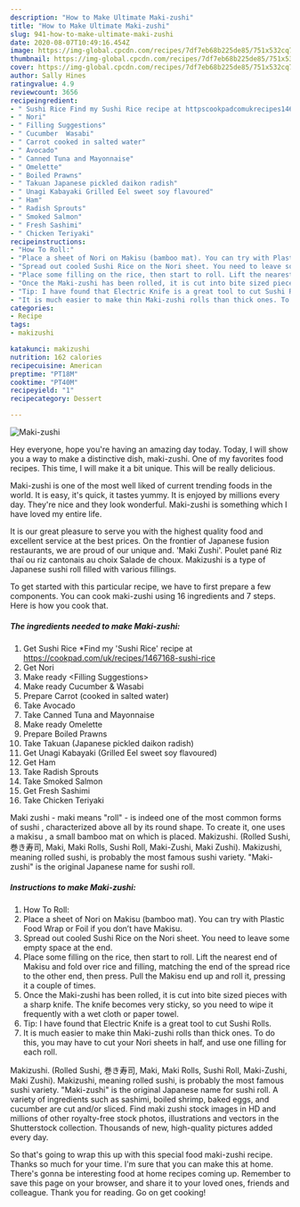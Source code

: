 ```yaml
---
description: "How to Make Ultimate Maki-zushi"
title: "How to Make Ultimate Maki-zushi"
slug: 941-how-to-make-ultimate-maki-zushi
date: 2020-08-07T10:49:16.454Z
image: https://img-global.cpcdn.com/recipes/7df7eb68b225de85/751x532cq70/maki-zushi-recipe-main-photo.jpg
thumbnail: https://img-global.cpcdn.com/recipes/7df7eb68b225de85/751x532cq70/maki-zushi-recipe-main-photo.jpg
cover: https://img-global.cpcdn.com/recipes/7df7eb68b225de85/751x532cq70/maki-zushi-recipe-main-photo.jpg
author: Sally Hines
ratingvalue: 4.9
reviewcount: 3656
recipeingredient:
- " Sushi Rice Find my Sushi Rice recipe at httpscookpadcomukrecipes1467168sushirice"
- " Nori"
- " Filling Suggestions"
- " Cucumber  Wasabi"
- " Carrot cooked in salted water"
- " Avocado"
- " Canned Tuna and Mayonnaise"
- " Omelette"
- " Boiled Prawns"
- " Takuan Japanese pickled daikon radish"
- " Unagi Kabayaki Grilled Eel sweet soy flavoured"
- " Ham"
- " Radish Sprouts"
- " Smoked Salmon"
- " Fresh Sashimi"
- " Chicken Teriyaki"
recipeinstructions:
- "How To Roll:"
- "Place a sheet of Nori on Makisu (bamboo mat). You can try with Plastic Food Wrap or Foil if you don’t have Makisu."
- "Spread out cooled Sushi Rice on the Nori sheet. You need to leave some empty space at the end."
- "Place some filling on the rice, then start to roll. Lift the nearest end of Makisu and fold over rice and filling, matching the end of the spread rice to the other end, then press. Pull the Makisu end up and roll it, pressing it a couple of times."
- "Once the Maki-zushi has been rolled, it is cut into bite sized pieces with a sharp knife. The knife becomes very sticky, so you need to wipe it frequently with a wet cloth or paper towel."
- "Tip: I have found that Electric Knife is a great tool to cut Sushi Rolls."
- "It is much easier to make thin Maki-zushi rolls than thick ones. To do this, you may have to cut your Nori sheets in half, and use one filling for each roll."
categories:
- Recipe
tags:
- makizushi

katakunci: makizushi 
nutrition: 162 calories
recipecuisine: American
preptime: "PT18M"
cooktime: "PT40M"
recipeyield: "1"
recipecategory: Dessert

---
```



![Maki-zushi](https://img-global.cpcdn.com/recipes/7df7eb68b225de85/751x532cq70/maki-zushi-recipe-main-photo.jpg)

Hey everyone, hope you're having an amazing day today. Today, I will show you a way to make a distinctive dish, maki-zushi. One of my favorites food recipes. This time, I will make it a bit unique. This will be really delicious.

Maki-zushi is one of the most well liked of current trending foods in the world. It is easy, it's quick, it tastes yummy. It is enjoyed by millions every day. They're nice and they look wonderful. Maki-zushi is something which I have loved my entire life.

It is our great pleasure to serve you with the highest quality food and excellent service at the best prices. On the frontier of Japanese fusion restaurants, we are proud of our unique and. &#39;Maki Zushi&#39;. Poulet pané Riz thaï ou riz cantonais au choix Salade de choux. Makizushi is a type of Japanese sushi roll filled with various fillings.


To get started with this particular recipe, we have to first prepare a few components. You can cook maki-zushi using 16 ingredients and 7 steps. Here is how you cook that.

<!--inarticleads1-->

##### The ingredients needed to make Maki-zushi:

1. Get  Sushi Rice *Find my &#39;Sushi Rice&#39; recipe at https://cookpad.com/uk/recipes/1467168-sushi-rice
1. Get  Nori
1. Make ready  &lt;Filling Suggestions&gt;
1. Make ready  Cucumber &amp; Wasabi
1. Prepare  Carrot (cooked in salted water)
1. Take  Avocado
1. Take  Canned Tuna and Mayonnaise
1. Make ready  Omelette
1. Prepare  Boiled Prawns
1. Take  Takuan (Japanese pickled daikon radish)
1. Get  Unagi Kabayaki (Grilled Eel sweet soy flavoured)
1. Get  Ham
1. Take  Radish Sprouts
1. Take  Smoked Salmon
1. Get  Fresh Sashimi
1. Take  Chicken Teriyaki


Maki zushi - maki means &#34;roll&#34; - is indeed one of the most common forms of sushi , characterized above all by its round shape. To create it, one uses a makisu , a small bamboo mat on which is placed. Makizushi. (Rolled Sushi, 巻き寿司, Maki, Maki Rolls, Sushi Roll, Maki-Zushi, Maki Zushi). Makizushi, meaning rolled sushi, is probably the most famous sushi variety. &#34;Maki-zushi&#34; is the original Japanese name for sushi roll. 

<!--inarticleads2-->

##### Instructions to make Maki-zushi:

1. How To Roll:
1. Place a sheet of Nori on Makisu (bamboo mat). You can try with Plastic Food Wrap or Foil if you don’t have Makisu.
1. Spread out cooled Sushi Rice on the Nori sheet. You need to leave some empty space at the end.
1. Place some filling on the rice, then start to roll. Lift the nearest end of Makisu and fold over rice and filling, matching the end of the spread rice to the other end, then press. Pull the Makisu end up and roll it, pressing it a couple of times.
1. Once the Maki-zushi has been rolled, it is cut into bite sized pieces with a sharp knife. The knife becomes very sticky, so you need to wipe it frequently with a wet cloth or paper towel.
1. Tip: I have found that Electric Knife is a great tool to cut Sushi Rolls.
1. It is much easier to make thin Maki-zushi rolls than thick ones. To do this, you may have to cut your Nori sheets in half, and use one filling for each roll.


Makizushi. (Rolled Sushi, 巻き寿司, Maki, Maki Rolls, Sushi Roll, Maki-Zushi, Maki Zushi). Makizushi, meaning rolled sushi, is probably the most famous sushi variety. &#34;Maki-zushi&#34; is the original Japanese name for sushi roll. A variety of ingredients such as sashimi, boiled shrimp, baked eggs, and cucumber are cut and/or sliced. Find maki zushi stock images in HD and millions of other royalty-free stock photos, illustrations and vectors in the Shutterstock collection. Thousands of new, high-quality pictures added every day. 

So that's going to wrap this up with this special food maki-zushi recipe. Thanks so much for your time. I'm sure that you can make this at home. There's gonna be interesting food at home recipes coming up. Remember to save this page on your browser, and share it to your loved ones, friends and colleague. Thank you for reading. Go on get cooking!
